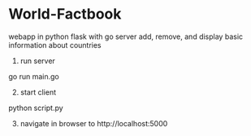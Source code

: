 # World-Factbook
webapp in python flask with go server add, remove, and display basic information about countries

1. run server 

go run main.go

2. start client

python script.py

3. navigate in browser to http://localhost:5000
